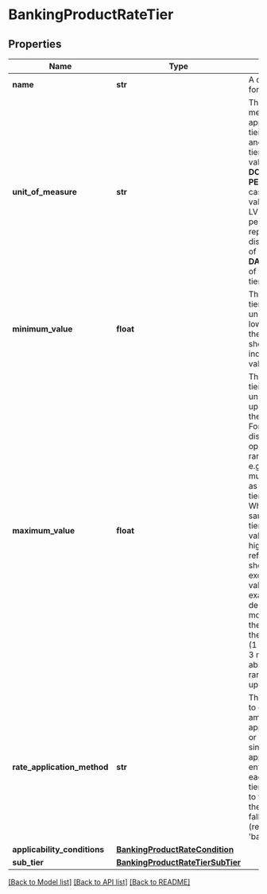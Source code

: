 # BankingProductRateTier

## Properties
Name | Type | Description | Notes
------------ | ------------- | ------------- | -------------
**name** | **str** | A display name for the tier | 
**unit_of_measure** | **str** | The unit of measure that applies to the tierValueMinimum and tierValueMaximum values e.g. a **DOLLAR** amount. **PERCENT** (in the case of loan-to-value ratio or LVR). Tier term period representing a discrete number of **MONTH**&#39;s or **DAY**&#39;s (in the case of term deposit tiers) | 
**minimum_value** | **float** | The number of tierUnitOfMeasure units that form the lower bound of the tier. The tier should be inclusive of this value | 
**maximum_value** | **float** | The number of tierUnitOfMeasure units that form the upper bound of the tier or band. For a tier with a discrete value (as opposed to a range of values e.g. 1 month) this must be the same as tierValueMinimum. Where this is the same as the tierValueMinimum value of the next-higher tier the referenced tier should be exclusive of this value. For example a term deposit of 2 months falls into the upper tier of the following tiers: (1 – 2 months, 2 – 3 months). If absent the tier&#39;s range has no upper bound. | [optional] 
**rate_application_method** | **str** | The method used to calculate the amount to be applied using one or more tiers. A single rate may be applied to the entire balance or each applicable tier rate is applied to the portion of the balance that falls into that tier (referred to as &#39;bands&#39; or &#39;steps&#39;) | [optional] 
**applicability_conditions** | [**BankingProductRateCondition**](BankingProductRateCondition.md) |  | [optional] 
**sub_tier** | [**BankingProductRateTierSubTier**](BankingProductRateTierSubTier.md) |  | [optional] 

[[Back to Model list]](../README.md#documentation-for-models) [[Back to API list]](../README.md#documentation-for-api-endpoints) [[Back to README]](../README.md)


